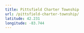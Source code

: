 ```yaml
---
title: Pittsfield Charter Township
url: /pittsfield-charter-township/
latitude: 42.231
longitude: -83.744
---
```

